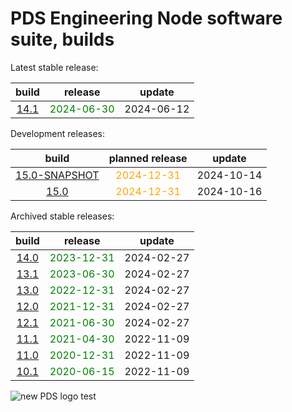 
PDS Engineering Node software suite, builds
===========================================


Latest stable release:  

|build|release|update|
| :---: | :---: | :---: |
|[14.1](./14.1)|<span style="color:green">2024-06-30</span>|2024-06-12|
  


Development releases:  

|build|planned release|update|
| :---: | :---: | :---: |
|[15.0-SNAPSHOT](./15.0-SNAPSHOT)|<span style="color:orange">2024-12-31</span>|2024-10-14|
|[15.0](./15.0)|<span style="color:orange">2024-12-31</span>|2024-10-16|
  


Archived stable releases:  

|build|release|update|
| :---: | :---: | :---: |
|[14.0](./14.0)|<span style="color:green">2023-12-31</span>|2024-02-27|
|[13.1](./13.1)|<span style="color:green">2023-06-30</span>|2024-02-27|
|[13.0](./13.0)|<span style="color:green">2022-12-31</span>|2024-02-27|
|[12.0](./12.0)|<span style="color:green">2021-12-31</span>|2024-02-27|
|[12.1](./12.1)|<span style="color:green">2021-06-30</span>|2024-02-27|
|[11.1](./11.1)|<span style="color:green">2021-04-30</span>|2022-11-09|
|[11.0](./11.0)|<span style="color:green">2020-12-31</span>|2022-11-09|
|[10.1](./10.1)|<span style="color:green">2020-06-15</span>|2022-11-09|
  
![new PDS logo test](https://nasa-pds.github.io/pdsen-corral/images/logo.png)